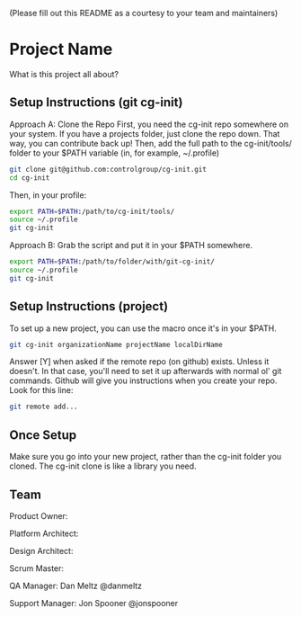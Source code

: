 (Please fill out this README as a courtesy to your team and maintainers)


Project Name
=============
What is this project all about? 


Setup Instructions (git cg-init)
--------------------------------
Approach A: Clone the Repo
First, you need the cg-init repo somewhere on your system. If you have a projects folder, just clone the repo down. That way, you can contribute back up! 
Then, add the full path to the cg-init/tools/ folder to your $PATH variable (in, for example, ~/.profile)

```bash
git clone git@github.com:controlgroup/cg-init.git
cd cg-init
```
Then, in your profile:

```bash
export PATH=$PATH:/path/to/cg-init/tools/
source ~/.profile
git cg-init
```

Approach B: Grab the script and put it in your $PATH somewhere.
```bash
export PATH=$PATH:/path/to/folder/with/git-cg-init/
source ~/.profile
git cg-init
```

Setup Instructions (project)
--------------------------------
To set up a new project, you can use the macro once it's in your $PATH. 

```bash
git cg-init organizationName projectName localDirName
```

Answer [Y] when asked if the remote repo (on github) exists. Unless it doesn't. In that case, you'll need to set it up afterwards with normal ol' git commands. Github will give you instructions when you create your repo. Look for this line:
```bash
git remote add...
```


Once Setup
-----------
Make sure you go into your new project, rather than the cg-init folder you cloned. The cg-init clone is like a library you need.








Team
----
Product Owner: 

Platform Architect:

Design Architect:

Scrum Master:

QA Manager: Dan Meltz @danmeltz

Support Manager: Jon Spooner @jonspooner


